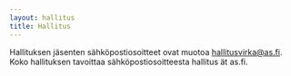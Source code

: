 ```yaml
---
layout: hallitus
title: Hallitus
---
```

Hallituksen jäsenten sähköpostiosoitteet ovat muotoa hallitusvirka@as.fi. Koko hallituksen tavoittaa sähköpostiosoitteesta hallitus ät as.fi.
